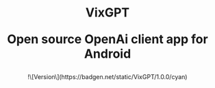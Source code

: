 <div>
<h1 align="center" style="width: 100%;">VixGPT<br/><span><p>Open source OpenAi client app for Android</p></span></h1>
</div>

<p align="center">
!\[Version\](https://badgen.net/static/VixGPT/1.0.0/cyan)
</p>